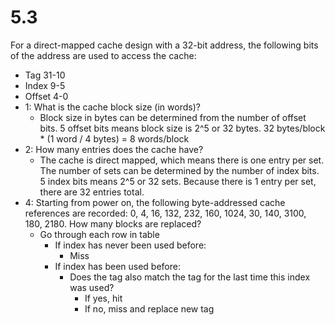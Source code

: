 # 5.3
For a direct-mapped cache design with a 32-bit address, the following bits of the address are used to access the cache:
  * Tag 31-10
  * Index 9-5
  * Offset 4-0
* 1: What is the cache block size (in words)?
  * Block size in bytes can be determined from the number of offset bits. 5 offset bits means block size is 2^5 or 32 bytes. 32 bytes/block * (1 word / 4 bytes) = 8 words/block
* 2: How many entries does the cache have?
  * The cache is direct mapped, which means there is one entry per set. The number of sets can be determined by the number of index bits. 5 index bits means 2^5 or 32 sets. Because there is 1 entry per set, there are 32 entries total. 
* 4: Starting from power on, the following byte-addressed cache references are recorded: 0, 4, 16, 132, 232, 160, 1024, 30, 140, 3100, 180, 2180. How many blocks are replaced?
  * Go through each row in table
    * If index has never been used before:
      * Miss
    * If index has been used before:
      * Does the tag also match the tag for the last time this index was used?
        * If yes, hit
        * If no, miss and replace new tag
